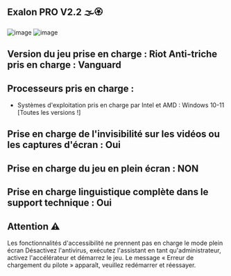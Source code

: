 ## Exalon PRO V2.2 🌫🏵

![image](https://github.com/ExalonDev/ValorantExalon/assets/162044236/cf87b631-6b37-460c-9187-40db603b0471)
![image](https://github.com/ExalonDev/ValorantExalon/assets/162044236/98ab942f-f897-45e5-9ab3-120f57737d72)

## Version du jeu prise en charge : Riot Anti-triche pris en charge : Vanguard

## Processeurs pris en charge :

 - Systèmes d'exploitation pris en charge par Intel et AMD : Windows 10-11 [Toutes les versions !]

## Prise en charge de l'invisibilité sur les vidéos ou les captures d'écran : Oui

## Prise en charge du jeu en plein écran : NON

## Prise en charge linguistique complète dans le support technique : Oui


## Attention ⚠️

Les fonctionnalités d'accessibilité ne prennent pas en charge le mode plein écran
Désactivez l'antivirus, exécutez l'assistant en tant qu'administrateur, activez l'accélérateur et démarrez le jeu.
Le message « Erreur de chargement du pilote » apparaît, veuillez redémarrer et réessayer.


